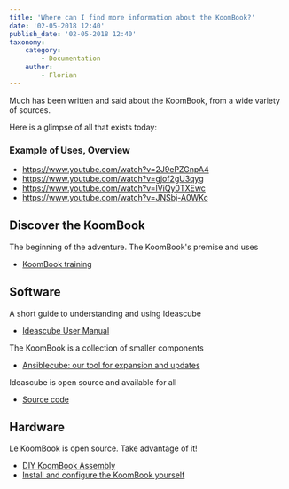 ```yaml
---
title: 'Where can I find more information about the KoomBook?'
date: '02-05-2018 12:40'
publish_date: '02-05-2018 12:40'
taxonomy:
    category:
        - Documentation
    author:
        - Florian
---
```


Much has been written and said about the KoomBook, from a wide variety of sources.

Here is a glimpse of all that exists today:

### Example of Uses, Overview 
- https://www.youtube.com/watch?v=2J9ePZGnpA4
- https://www.youtube.com/watch?v=gjof2gU3qyg
- https://www.youtube.com/watch?v=lViQy0TXEwc
- https://www.youtube.com/watch?v=JNSbj-A0WKc

## Discover the KoomBook
The beginning of the adventure.  The KoomBook's premise and uses 
* [KoomBook training](https://www.gitbook.com/book/bsf/formation-koombook)

## Software
A short guide to understanding and using Ideascube
* [Ideascube User Manual](https://www.gitbook.com/book/bsf/manuel-ideascube)

The KoomBook is a collection of smaller components
* [Ansiblecube: our tool for expansion and updates](https://github.com/ideascube/ansiblecube/tree/oneUpdateFile)

Ideascube is open source and available for all
* [Source code](https://framagit.org/ideascube/ideascube)

## Hardware 
Le KoomBook is open source.  Take advantage of it! 
* [DIY KoomBook Assembly](https://www.gitbook.com/book/bsf/montage-koombook)
* [Install and configure the KoomBook yourself](https://www.gitbook.com/book/bsf/installer-et-configurer-un-koombook/details)